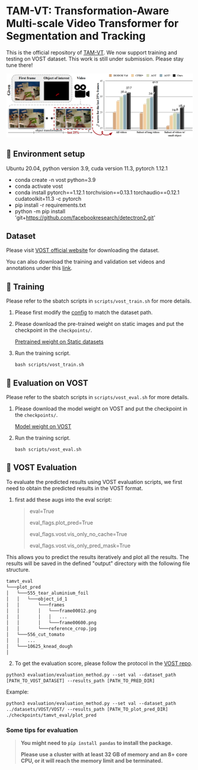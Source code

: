 # TAM-VT: Transformation-Aware Multi-scale Video Transformer for Segmentation and Tracking

This is the official repository of [TAM-VT](https://arxiv.org/abs/2312.08514). We now support training and testing on VOST dataset. This work is still under submission. Please stay tune there!

![TAM-VT](sources/teaser.png)

## 🏢 Environment setup

Ubuntu 20.04, python version 3.9, cuda version 11.3, pytorch 1.12.1

- conda create -n vost python=3.9
- conda activate vost
- conda install pytorch==1.12.1 torchvision==0.13.1 torchaudio==0.12.1 cudatoolkit=11.3 -c pytorch
- pip install -r requirements.txt
- python -m pip install 'git+https://github.com/facebookresearch/detectron2.git'

## Dataset

Please visit [VOST official website](https://www.vostdataset.org/data.html) for downloading the dataset.

You can also download the training and validation set videos and annotations under this [link](https://tri-ml-public.s3.amazonaws.com/datasets/VOST.zip).

## 🚀 Training
Please refer to the sbatch scripts in `scripts/vost_train.sh` for more details.

1. Please first modify the [config](config/vost_multi_scale_memory.yaml) to match the dataset path.

2. Please download the pre-trained weight on static images and put the checkpoint in the `checkpoints/`.

    [Pretrained weight on Static datasets](https://drive.google.com/file/d/1ibmXIgRTIXP4pHzBOEfYCc7MFrngVWcc/view?usp=sharing)

2. Run the training script.
    ```
    bash scripts/vost_train.sh
    ```

## 🚀 Evaluation on VOST

Please refer to the sbatch scripts in `scripts/vost_eval.sh` for more details.

1. Please download the model weight on VOST and put the checkpoint in the `checkpoints/`.

    [Model weight on VOST](https://drive.google.com/file/d/1Cw5v6DvwqtPJD_37STRuJo5cv52Tk3xb/view?usp=sharing)

2. Run the training script.
    ```
    bash scripts/vost_eval.sh
    ```

## 📐 VOST Evaluation
To evaluate the predicted results using VOST evaluation scripts, we first need to obtain the predicted results in the VOST format.
 
1.  first add these augs into the eval script: 
    > eval=True 
    > 
    > eval_flags.plot_pred=True 
    > 
    > eval_flags.vost.vis_only_no_cache=True
    >
    > eval_flags.vost.vis_only_pred_mask=True

This allows you to predict the results iteratively and plot all the results. The results will be saved in the defined "output" directory with the following file structure.
```
tamvt_eval
└───plot_pred
│   └───555_tear_aluminium_foil
│   │   └───object_id_1
│   │       └───frames
│   │       │   └───frame00012.png
│   │       │   │   ...
│   │       │   └───frame00600.png
│   │       └───reference_crop.jpg
│   └───556_cut_tomato
│   │   ...
│   └───10625_knead_dough
│ 
```

2. To get the evaluation score, please follow the protocol in the [VOST repo](https://github.com/TRI-ML/VOST).
```
python3 evaluation/evaluation_method.py --set val --dataset_path [PATH_TO_VOST_DATASET] --results_path [PATH_TO_PRED_DIR]
```
Example:
```
python3 evaluation/evaluation_method.py --set val --dataset_path ../datasets/VOST/VOST/ --results_path [PATH_TO_plot_pred_DIR] ./checkpoints/tamvt_eval/plot_pred
```

### Some tips for evaluation
> **You might need to ```pip install pandas``` to install the package.**
> 
> **Please use a cluster with at least 32 GB of memory and an 8+ core CPU, or it will reach the memory limit and be terminated.**

